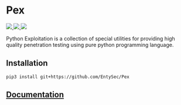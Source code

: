 # Pex

<p>
    <a href="https://entysec.com">
        <img src="https://img.shields.io/badge/developer-EntySec-blue.svg">
    </a>
    <a href="https://github.com/EntySec/Pex">
        <img src="https://img.shields.io/badge/language-Python-blue.svg">
    </a>
    <a href="https://github.com/EntySec/Pex/stargazers">
        <img src="https://img.shields.io/github/stars/EntySec/Pex?color=yellow">
    </a>
</p>

Python Exploitation is a collection of special utilities for providing high quality penetration testing using pure
python programming language.

## Installation

```
pip3 install git+https://github.com/EntySec/Pex
```

## [Documentation](https://github.com/EntySec/Pex/wiki)
